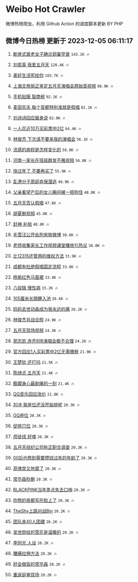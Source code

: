 # Weibo Hot Crawler 



微博热榜爬虫，利用 Github Action 的调度脚本更新 BY PHP 


## 微博今日热榜 更新于 2023-12-05 06:11:17 
1. [断崖式衰老女子确诊卵巢早衰](https://s.weibo.com/weibo?q=%23%E6%96%AD%E5%B4%96%E5%BC%8F%E8%A1%B0%E8%80%81%E5%A5%B3%E5%AD%90%E7%A1%AE%E8%AF%8A%E5%8D%B5%E5%B7%A2%E6%97%A9%E8%A1%B0%23&t=31&band_rank=1&Refer=top) `143.1K 🔥` 

1. [刘若英 我爱五月天](https://s.weibo.com/weibo?q=%E5%88%98%E8%8B%A5%E8%8B%B1%20%E6%88%91%E7%88%B1%E4%BA%94%E6%9C%88%E5%A4%A9&t=31&band_rank=2&Refer=top) `120.4K 🔥` 

1. [美好生活宪给你](https://s.weibo.com/weibo?q=%23%E7%BE%8E%E5%A5%BD%E7%94%9F%E6%B4%BB%E5%AE%AA%E7%BB%99%E4%BD%A0%23&t=31&band_rank=3&Refer=top) `103.7K 🔥` 

1. [上海文旅局正鉴定五月天演唱会原始音视频](https://s.weibo.com/weibo?q=%23%E4%B8%8A%E6%B5%B7%E6%96%87%E6%97%85%E5%B1%80%E6%AD%A3%E9%89%B4%E5%AE%9A%E4%BA%94%E6%9C%88%E5%A4%A9%E6%BC%94%E5%94%B1%E4%BC%9A%E5%8E%9F%E5%A7%8B%E9%9F%B3%E8%A7%86%E9%A2%91%23&t=31&band_rank=4&Refer=top) `98.9K 🔥` 

1. [手机贴膜 智商税](https://s.weibo.com/weibo?q=%E6%89%8B%E6%9C%BA%E8%B4%B4%E8%86%9C%20%E6%99%BA%E5%95%86%E7%A8%8E&t=31&band_rank=5&Refer=top) `92.1K 🔥` 

1. [麦田农夫 每个音都特别准就是假唱](https://s.weibo.com/weibo?q=%E9%BA%A6%E7%94%B0%E5%86%9C%E5%A4%AB%20%E6%AF%8F%E4%B8%AA%E9%9F%B3%E9%83%BD%E7%89%B9%E5%88%AB%E5%87%86%E5%B0%B1%E6%98%AF%E5%81%87%E5%94%B1&t=31&band_rank=6&Refer=top) `82.1K 🔥` 

1. [刘诗诗回应替身说](https://s.weibo.com/weibo?q=%E5%88%98%E8%AF%97%E8%AF%97%E5%9B%9E%E5%BA%94%E6%9B%BF%E8%BA%AB%E8%AF%B4&t=31&band_rank=7&Refer=top) `82.0K 🔥` 

1. [一人花近10万买彩票中2亿](https://s.weibo.com/weibo?q=%23%E4%B8%80%E4%BA%BA%E8%8A%B1%E8%BF%9110%E4%B8%87%E4%B9%B0%E5%BD%A9%E7%A5%A8%E4%B8%AD2%E4%BA%BF%23&t=31&band_rank=8&Refer=top) `64.4K 🔥` 

1. [林俊杰 下次请不要来我的演唱会](https://s.weibo.com/weibo?q=%E6%9E%97%E4%BF%8A%E6%9D%B0%20%E4%B8%8B%E6%AC%A1%E8%AF%B7%E4%B8%8D%E8%A6%81%E6%9D%A5%E6%88%91%E7%9A%84%E6%BC%94%E5%94%B1%E4%BC%9A&t=31&band_rank=9&Refer=top) `56.1K 🔥` 

1. [流感的病程是怎样变化的](https://s.weibo.com/weibo?q=%23%E6%B5%81%E6%84%9F%E7%9A%84%E7%97%85%E7%A8%8B%E6%98%AF%E6%80%8E%E6%A0%B7%E5%8F%98%E5%8C%96%E7%9A%84%23&t=31&band_rank=10&Refer=top) `56.0K 🔥` 

1. [河南一家长在班级群发不雅视频](https://s.weibo.com/weibo?q=%23%E6%B2%B3%E5%8D%97%E4%B8%80%E5%AE%B6%E9%95%BF%E5%9C%A8%E7%8F%AD%E7%BA%A7%E7%BE%A4%E5%8F%91%E4%B8%8D%E9%9B%85%E8%A7%86%E9%A2%91%23&t=31&band_rank=11&Refer=top) `56.0K 🔥` 

1. [快过年了 不要再买了](https://s.weibo.com/weibo?q=%E5%BF%AB%E8%BF%87%E5%B9%B4%E4%BA%86%20%E4%B8%8D%E8%A6%81%E5%86%8D%E4%B9%B0%E4%BA%86&t=31&band_rank=12&Refer=top) `55.9K 🔥` 

1. [乱港分子周庭弃保潜逃](https://s.weibo.com/weibo?q=%23%E4%B9%B1%E6%B8%AF%E5%88%86%E5%AD%90%E5%91%A8%E5%BA%AD%E5%BC%83%E4%BF%9D%E6%BD%9C%E9%80%83%23&t=31&band_rank=13&Refer=top) `49.9K 🔥` 

1. [父亲看望产后的女儿瞬间被一把抱住](https://s.weibo.com/weibo?q=%23%E7%88%B6%E4%BA%B2%E7%9C%8B%E6%9C%9B%E4%BA%A7%E5%90%8E%E7%9A%84%E5%A5%B3%E5%84%BF%E7%9E%AC%E9%97%B4%E8%A2%AB%E4%B8%80%E6%8A%8A%E6%8A%B1%E4%BD%8F%23&t=31&band_rank=14&Refer=top) `48.8K 🔥` 

1. [五月天否认假唱](https://s.weibo.com/weibo?q=%E4%BA%94%E6%9C%88%E5%A4%A9%E5%90%A6%E8%AE%A4%E5%81%87%E5%94%B1&t=31&band_rank=15&Refer=top) `47.6K 🔥` 

1. [胡夏删视频](https://s.weibo.com/weibo?q=%E8%83%A1%E5%A4%8F%E5%88%A0%E8%A7%86%E9%A2%91&t=31&band_rank=16&Refer=top) `45.0K 🔥` 

1. [封神 补拍](https://s.weibo.com/weibo?q=%E5%B0%81%E7%A5%9E%20%E8%A1%A5%E6%8B%8D&t=31&band_rank=17&Refer=top) `40.8K 🔥` 

1. [毛雪汪公开处刑宋轶微博](https://s.weibo.com/weibo?q=%E6%AF%9B%E9%9B%AA%E6%B1%AA%E5%85%AC%E5%BC%80%E5%A4%84%E5%88%91%E5%AE%8B%E8%BD%B6%E5%BE%AE%E5%8D%9A&t=31&band_rank=18&Refer=top) `38.6K 🔥` 

1. [老师收集家长工作视频课堂播放引热议](https://s.weibo.com/weibo?q=%23%E8%80%81%E5%B8%88%E6%94%B6%E9%9B%86%E5%AE%B6%E9%95%BF%E5%B7%A5%E4%BD%9C%E8%A7%86%E9%A2%91%E8%AF%BE%E5%A0%82%E6%92%AD%E6%94%BE%E5%BC%95%E7%83%AD%E8%AE%AE%23&t=31&band_rank=19&Refer=top) `36.0K 🔥` 

1. [比12315还管用的维权方法](https://s.weibo.com/weibo?q=%E6%AF%9412315%E8%BF%98%E7%AE%A1%E7%94%A8%E7%9A%84%E7%BB%B4%E6%9D%83%E6%96%B9%E6%B3%95&t=31&band_rank=20&Refer=top) `33.9K 🔥` 

1. [成都有杜绝假唱固定流程](https://s.weibo.com/weibo?q=%23%E6%88%90%E9%83%BD%E6%9C%89%E6%9D%9C%E7%BB%9D%E5%81%87%E5%94%B1%E5%9B%BA%E5%AE%9A%E6%B5%81%E7%A8%8B%23&t=31&band_rank=21&Refer=top) `33.6K 🔥` 

1. [杨紫红色马面裙](https://s.weibo.com/weibo?q=%E6%9D%A8%E7%B4%AB%E7%BA%A2%E8%89%B2%E9%A9%AC%E9%9D%A2%E8%A3%99&t=31&band_rank=22&Refer=top) `33.4K 🔥` 

1. [八段锦 慢性病](https://s.weibo.com/weibo?q=%E5%85%AB%E6%AE%B5%E9%94%A6%20%E6%85%A2%E6%80%A7%E7%97%85&t=31&band_rank=23&Refer=top) `33.2K 🔥` 

1. [105厘米长锦鲤入池](https://s.weibo.com/weibo?q=%23105%E5%8E%98%E7%B1%B3%E9%95%BF%E9%94%A6%E9%B2%A4%E5%85%A5%E6%B1%A0%23&t=31&band_rank=24&Refer=top) `26.6K 🔥` 

1. [妈妈去世动森成为我永远的痛](https://s.weibo.com/weibo?q=%E5%A6%88%E5%A6%88%E5%8E%BB%E4%B8%96%E5%8A%A8%E6%A3%AE%E6%88%90%E4%B8%BA%E6%88%91%E6%B0%B8%E8%BF%9C%E7%9A%84%E7%97%9B&t=31&band_rank=25&Refer=top) `26.2K 🔥` 

1. [林俊杰肖战合照](https://s.weibo.com/weibo?q=%23%E6%9E%97%E4%BF%8A%E6%9D%B0%E8%82%96%E6%88%98%E5%90%88%E7%85%A7%23&t=31&band_rank=26&Refer=top) `24.9K 🔥` 

1. [五月天现场视频](https://s.weibo.com/weibo?q=%E4%BA%94%E6%9C%88%E5%A4%A9%E7%8E%B0%E5%9C%BA%E8%A7%86%E9%A2%91&t=31&band_rank=27&Refer=top) `24.3K 🔥` 

1. [郭志凯 连开8场演唱会极不合理](https://s.weibo.com/weibo?q=%E9%83%AD%E5%BF%97%E5%87%AF%20%E8%BF%9E%E5%BC%808%E5%9C%BA%E6%BC%94%E5%94%B1%E4%BC%9A%E6%9E%81%E4%B8%8D%E5%90%88%E7%90%86&t=31&band_rank=28&Refer=top) `24.2K 🔥` 

1. [官方回应1人买彩票中2亿无需缴税](https://s.weibo.com/weibo?q=%23%E5%AE%98%E6%96%B9%E5%9B%9E%E5%BA%941%E4%BA%BA%E4%B9%B0%E5%BD%A9%E7%A5%A8%E4%B8%AD2%E4%BA%BF%E6%97%A0%E9%9C%80%E7%BC%B4%E7%A8%8E%23&t=31&band_rank=29&Refer=top) `21.9K 🔥` 

1. [王楚钦 还打吗](https://s.weibo.com/weibo?q=%E7%8E%8B%E6%A5%9A%E9%92%A6%20%E8%BF%98%E6%89%93%E5%90%97&t=31&band_rank=30&Refer=top) `21.5K 🔥` 

1. [陈绮贞 五月天](https://s.weibo.com/weibo?q=%E9%99%88%E7%BB%AE%E8%B4%9E%20%E4%BA%94%E6%9C%88%E5%A4%A9&t=31&band_rank=31&Refer=top) `21.4K 🔥` 

1. [甄嬛身心最剧痛的一刻](https://s.weibo.com/weibo?q=%E7%94%84%E5%AC%9B%E8%BA%AB%E5%BF%83%E6%9C%80%E5%89%A7%E7%97%9B%E7%9A%84%E4%B8%80%E5%88%BB&t=31&band_rank=32&Refer=top) `21.4K 🔥` 

1. [QQ音乐回应涨价](https://s.weibo.com/weibo?q=%23QQ%E9%9F%B3%E4%B9%90%E5%9B%9E%E5%BA%94%E6%B6%A8%E4%BB%B7%23&t=31&band_rank=33&Refer=top) `21.0K 🔥` 

1. [刘冲 我座位还没开始排呢](https://s.weibo.com/weibo?q=%E5%88%98%E5%86%B2%20%E6%88%91%E5%BA%A7%E4%BD%8D%E8%BF%98%E6%B2%A1%E5%BC%80%E5%A7%8B%E6%8E%92%E5%91%A2&t=31&band_rank=34&Refer=top) `20.3K 🔥` 

1. [GQ座位](https://s.weibo.com/weibo?q=GQ%E5%BA%A7%E4%BD%8D&t=31&band_rank=35&Refer=top) `20.3K 🔥` 

1. [促排穴位](https://s.weibo.com/weibo?q=%E4%BF%83%E6%8E%92%E7%A9%B4%E4%BD%8D&t=31&band_rank=36&Refer=top) `20.3K 🔥` 

1. [师徒线 好嗑](https://s.weibo.com/weibo?q=%E5%B8%88%E5%BE%92%E7%BA%BF%20%E5%A5%BD%E5%97%91&t=31&band_rank=37&Refer=top) `20.3K 🔥` 

1. [五月天经纪公司称正配合调查](https://s.weibo.com/weibo?q=%23%E4%BA%94%E6%9C%88%E5%A4%A9%E7%BB%8F%E7%BA%AA%E5%85%AC%E5%8F%B8%E7%A7%B0%E6%AD%A3%E9%85%8D%E5%90%88%E8%B0%83%E6%9F%A5%23&t=31&band_rank=38&Refer=top) `20.3K 🔥` 

1. [00后也熬到需要攒钱过年的年龄了](https://s.weibo.com/weibo?q=%2300%E5%90%8E%E4%B9%9F%E7%86%AC%E5%88%B0%E9%9C%80%E8%A6%81%E6%94%92%E9%92%B1%E8%BF%87%E5%B9%B4%E7%9A%84%E5%B9%B4%E9%BE%84%E4%BA%86%23&t=31&band_rank=39&Refer=top) `20.3K 🔥` 

1. [菲律宾又地震了](https://s.weibo.com/weibo?q=%23%E8%8F%B2%E5%BE%8B%E5%AE%BE%E5%8F%88%E5%9C%B0%E9%9C%87%E4%BA%86%23&t=31&band_rank=40&Refer=top) `20.3K 🔥` 

1. [常华森秒删](https://s.weibo.com/weibo?q=%23%E5%B8%B8%E5%8D%8E%E6%A3%AE%E7%A7%92%E5%88%A0%23&t=31&band_rank=41&Refer=top) `20.3K 🔥` 

1. [BLACKPINK当年差点失去口哨](https://s.weibo.com/weibo?q=%23BLACKPINK%E5%BD%93%E5%B9%B4%E5%B7%AE%E7%82%B9%E5%A4%B1%E5%8E%BB%E5%8F%A3%E5%93%A8%23&t=31&band_rank=42&Refer=top) `20.3K 🔥` 

1. [你熬的夜都写在脸上了](https://s.weibo.com/weibo?q=%23%E4%BD%A0%E7%86%AC%E7%9A%84%E5%A4%9C%E9%83%BD%E5%86%99%E5%9C%A8%E8%84%B8%E4%B8%8A%E4%BA%86%23&t=31&band_rank=43&Refer=top) `20.3K 🔥` 

1. [TheShy上路对战Bin](https://s.weibo.com/weibo?q=%23TheShy%E4%B8%8A%E8%B7%AF%E5%AF%B9%E6%88%98Bin%23&t=31&band_rank=44&Refer=top) `20.2K 🔥` 

1. [团队来40人团建](https://s.weibo.com/weibo?q=%E5%9B%A2%E9%98%9F%E6%9D%A540%E4%BA%BA%E5%9B%A2%E5%BB%BA&t=31&band_rank=45&Refer=top) `20.2K 🔥` 

1. [吴世勋给的雪花是温暖的](https://s.weibo.com/weibo?q=%23%E5%90%B4%E4%B8%96%E5%8B%8B%E7%BB%99%E7%9A%84%E9%9B%AA%E8%8A%B1%E6%98%AF%E6%B8%A9%E6%9A%96%E7%9A%84%23&t=31&band_rank=46&Refer=top) `20.2K 🔥` 

1. [李同光 人设](https://s.weibo.com/weibo?q=%E6%9D%8E%E5%90%8C%E5%85%89%20%E4%BA%BA%E8%AE%BE&t=31&band_rank=47&Refer=top) `20.2K 🔥` 

1. [腰痛拉伸方法](https://s.weibo.com/weibo?q=%E8%85%B0%E7%97%9B%E6%8B%89%E4%BC%B8%E6%96%B9%E6%B3%95&t=31&band_rank=48&Refer=top) `20.2K 🔥` 

1. [好会做饭的常华森](https://s.weibo.com/weibo?q=%E5%A5%BD%E4%BC%9A%E5%81%9A%E9%A5%AD%E7%9A%84%E5%B8%B8%E5%8D%8E%E6%A3%AE&t=31&band_rank=49&Refer=top) `20.2K 🔥` 

1. [重返庭审现场](https://s.weibo.com/weibo?q=%23%E9%87%8D%E8%BF%94%E5%BA%AD%E5%AE%A1%E7%8E%B0%E5%9C%BA%23&t=31&band_rank=50&Refer=top) `20.2K 🔥` 

